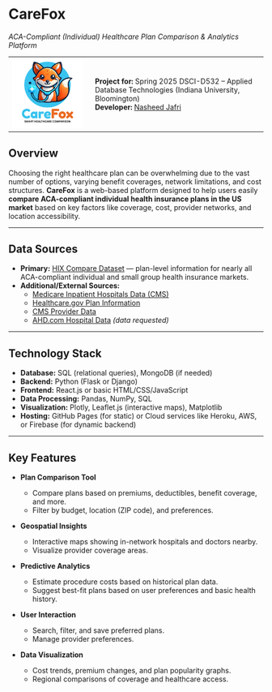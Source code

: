 # CareFox  
*ACA-Compliant (Individual) Healthcare Plan Comparison & Analytics Platform*  

<table>
<tr>
<td width="150">
<img src="images/image1.png" alt="CareFox Logo" width="140">
</td>
<td>
<b>Project for:</b> Spring 2025 DSCI-D532 – Applied Database Technologies (Indiana University, Bloomington)<br>
<b>Developer:</b> <a href="https://github.com/nashjafri" target="_blank">Nasheed Jafri</a>
</td>
</tr>
</table>

## Overview

Choosing the right healthcare plan can be overwhelming due to the vast number of options, varying benefit coverages, network limitations, and cost structures. **CareFox** is a web-based platform designed to help users easily **compare ACA-compliant individual health insurance plans in the US market** based on key factors like coverage, cost, provider networks, and location accessibility.  

---

## Data Sources

- **Primary:** [HIX Compare Dataset](https://hix-compare.org) — plan-level information for nearly all ACA-compliant individual and small group health insurance markets.
- **Additional/External Sources:**  
  - [Medicare Inpatient Hospitals Data (CMS)](https://data.cms.gov/provider-summary-by-type-of-service/medicare-inpatient-hospitals)  
  - [Healthcare.gov Plan Information](https://www.healthcare.gov/health-plan-information/)  
  - [CMS Provider Data](https://data.cms.gov/provider-data/)  
  - [AHD.com Hospital Data](https://www.ahd.com/data_services.html) *(data requested)*  

---

## Technology Stack

- **Database:** SQL (relational queries), MongoDB (if needed)
- **Backend:** Python (Flask or Django)
- **Frontend:** React.js or basic HTML/CSS/JavaScript
- **Data Processing:** Pandas, NumPy, SQL
- **Visualization:** Plotly, Leaflet.js (interactive maps), Matplotlib
- **Hosting:** GitHub Pages (for static) or Cloud services like Heroku, AWS, or Firebase (for dynamic backend)

---

## Key Features

- **Plan Comparison Tool**
  - Compare plans based on premiums, deductibles, benefit coverage, and more.
  - Filter by budget, location (ZIP code), and preferences.

- **Geospatial Insights**
  - Interactive maps showing in-network hospitals and doctors nearby.
  - Visualize provider coverage areas.

- **Predictive Analytics**
  - Estimate procedure costs based on historical plan data.
  - Suggest best-fit plans based on user preferences and basic health history.

- **User Interaction**
  - Search, filter, and save preferred plans.
  - Manage provider preferences.

- **Data Visualization**
  - Cost trends, premium changes, and plan popularity graphs.
  - Regional comparisons of coverage and healthcare access.
